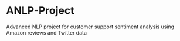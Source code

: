 # ANLP-Project
Advanced NLP project for customer support sentiment analysis using Amazon reviews and Twitter data
